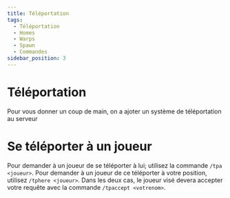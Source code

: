 ```yaml
---
title: Téléportation
tags:
  - Téléportation
  - Homes
  - Warps
  - Spawn
  - Commandes
sidebar_position: 3
---
```


# Téléportation
Pour vous donner un coup de main, on a ajoter un système de téléportation au serveur

# Se téléporter à un joueur
Pour demander à un joueur de se téléporter à lui; utilisez la commande `/tpa <joueur>`. Pour demander à un joueur de ce téléporter à votre position, utilisez `/tphere <joueur>`. Dans les deux cas, le joueur visé devera accepter votre requête avec la commande `/tpaccept <votrenom>`.
